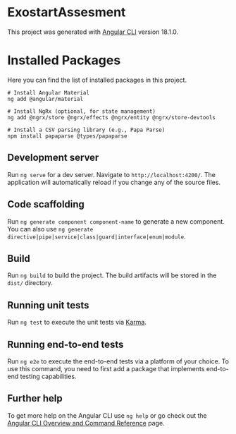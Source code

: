 # ExostartAssesment

This project was generated with [Angular CLI](https://github.com/angular/angular-cli) version 18.1.0.

# Installed Packages
Here you can find the list of installed packages in this project.

```shell
# Install Angular Material
ng add @angular/material

# Install NgRx (optional, for state management)
ng add @ngrx/store @ngrx/effects @ngrx/entity @ngrx/store-devtools

# Install a CSV parsing library (e.g., Papa Parse)
npm install papaparse @types/papaparse
```



## Development server

Run `ng serve` for a dev server. Navigate to `http://localhost:4200/`. The application will automatically reload if you change any of the source files.

## Code scaffolding

Run `ng generate component component-name` to generate a new component. You can also use `ng generate directive|pipe|service|class|guard|interface|enum|module`.

## Build

Run `ng build` to build the project. The build artifacts will be stored in the `dist/` directory.

## Running unit tests

Run `ng test` to execute the unit tests via [Karma](https://karma-runner.github.io).

## Running end-to-end tests

Run `ng e2e` to execute the end-to-end tests via a platform of your choice. To use this command, you need to first add a package that implements end-to-end testing capabilities.

## Further help

To get more help on the Angular CLI use `ng help` or go check out the [Angular CLI Overview and Command Reference](https://angular.dev/tools/cli) page.
